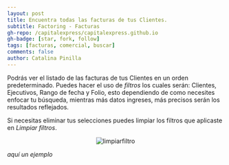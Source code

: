 ```yaml
---
layout: post
title: Encuentra todas las facturas de tus Clientes.
subtitle: Factoring - Facturas
gh-repo: /capitalexpress/capitalexpress.github.io
gh-badge: [star, fork, follow]
tags: [facturas, comercial, buscar]
comments: false
author: Catalina Pinilla
---
```


 Podrás ver el listado de las facturas de  tus Clientes en un orden predeterminado. Puedes hacer el uso de *filtros* los cuales serán: Clientes, Ejecutivos, Rango de fecha y Folio, esto dependiendo de como  necesites enfocar tu búsqueda, mientras más datos ingreses, más precisos serán los resultados reflejados.
 
 Si necesitas eliminar tus selecciones puedes limpiar los filtros que aplicaste en *Limpiar filtros*.

<p align="center">
  <img src="https://cdn.capitalexpress.cl/img/filtrofactura3.png" alt="limpiarfiltro">
</p>

 *aquí un ejemplo*



